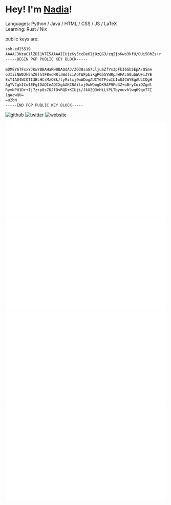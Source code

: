 # Hey! I'm [Nadia][pronouns]!

Languages: Python / Java / HTML / CSS / JS / LaTeX\
Learning: Rust / Nix

public keys are:
```
ssh-ed25519 AAAAC3NzaC1lZDI1NTE5AAAAIIUjzKy5ccDe6Ij8zQG3/zqIjoKwo3kfU/0Ui50hZs+r
-----BEGIN PGP PUBLIC KEY BLOCK-----

mDMEY6TFsxYJKwYBBAHaRw8BAQdAJ/ZO38saG7LljuSZfYs3pFkI6Gb5EpA/QSme
oJIiiNW0Jk5hZGlhIFBvdHRlaWdlciAoTWFpbikgPG55YWRpaWFAcG0ubWU+iJYE
ExYIAD4WIQTI3BcHCsMzOBk/lyMilxj9wWDogAUCY6TFswIbIwUJCWYBgAULCQgH
AgYVCgkICwIEFgIDAQIeAQIXgAAKCRAilxj9wWDogDK9AP9Po3Z+oBryCuiOZgdt
RyvNPU1Dr+Ij7z+p8s7OJfDvRQD+KIUji/JkUZQ3mHiLtPLTbyouvhlwq69qe77I
1gWcwQU=
=u2bN
-----END PGP PUBLIC KEY BLOCK-----
```

[<img src='https://cdn.simpleicons.org/github/ff006f' alt='github' height='32'>](https://github.com/nyadiia)  [<img src='https://cdn.simpleicons.org/twitter/ff006f' alt='twitter' height='32'>](https://twitter.com/PASTELPARASIlE)  [<img src='https://cdn.simpleicons.org/icloud/ff006f' alt='website' height='32'>](mikufan.page)

![Github Stats](https://raw.githubusercontent.com/nyadiia/github-stats/master/generated/overview.svg#gh-dark-mode-only)
![Github Stats](https://raw.githubusercontent.com/nyadiia/github-stats/master/generated/overview.svg#gh-light-mode-only)
![Top Languages](https://raw.githubusercontent.com/nyadiia/github-stats/master/generated/languages.svg#gh-dark-mode-only)
![Top Languages](https://raw.githubusercontent.com/nyadiia/github-stats/master/generated/languages.svg#gh-light-mode-only)

[pronouns]: https://en.pronouns.page/@nyadiia
[keys]: https://github.com/nyadiia.keys
